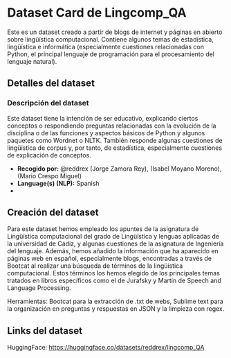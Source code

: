 # Dataset Card de Lingcomp_QA

Este es un dataset creado a partir de blogs de internet y páginas en abierto sobre lingüística computacional. Contiene algunos temas de estadística, lingüística e informática 
(especialmente cuestiones relacionadas con Python, el principal lenguaje de programación para el procesamiento del lenguaje natural).

## Detalles del dataset

### Descripción del dataset

Este dataset tiene la intención de ser educativo, explicando ciertos conceptos o respondiendo preguntas relacionadas con la evolución de la disciplina o de las funciones y aspectos
básicos de Python y algunos paquetes como Wordnet o NLTK. También responde algunas cuestiones de lingüística de corpus y, por tanto, de estadística, especialmente cuestiones
de explicación de conceptos.

- **Recogido por:** @reddrex (Jorge Zamora Rey), (Isabel Moyano Moreno), (Mario Crespo Miguel)
- **Language(s) (NLP):** Spanish
- 
## Creación del dataset
Para este dataset hemos empleado los apuntes de la asignatura de Lingüística computacional del grado de Lingüística y lenguas aplicadas de la universidad de Cádiz, y algunas
cuestiones de la asignatura de Ingeniería del lenguaje. Además, hemos añadido la información que ha aparecido en páginas web en español, especialmente blogs, encontradas a través de Bootcat
al realizar una búsqueda de términos de la lingüística computacional. Estos términos los hemos elegido de los principales temas tratados en libros específicos como el de Jurafsky y Martin de Speech and Language Processing.

Herramientas: Bootcat para la extracción de .txt de webs, Sublime text para la organización en preguntas y respuestas en JSON y la limpieza con regex.

## Links del dataset
HuggingFace: https://huggingface.co/datasets/reddrex/lingcomp_QA

